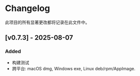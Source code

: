 # Changelog
此项目的所有显著更改都将记录在此文件中。

## [v0.7.3] - 2025-08-07
### Added
- 构建测试
- 跨平台: macOS dmg, Windows exe, Linux deb/rpm/AppImage.